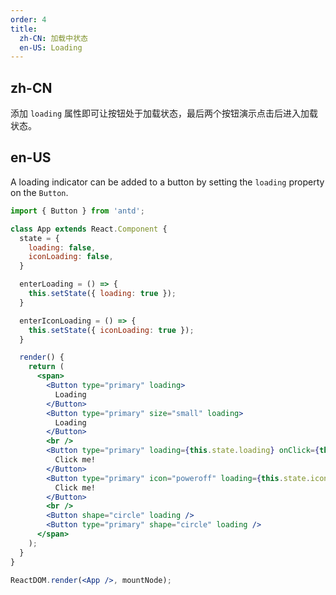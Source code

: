 ```yaml
---
order: 4
title:
  zh-CN: 加载中状态
  en-US: Loading
---
```


## zh-CN

添加 `loading` 属性即可让按钮处于加载状态，最后两个按钮演示点击后进入加载状态。

## en-US

A loading indicator can be added to a button by setting the `loading` property on the `Button`.

````jsx
import { Button } from 'antd';

class App extends React.Component {
  state = {
    loading: false,
    iconLoading: false,
  }

  enterLoading = () => {
    this.setState({ loading: true });
  }

  enterIconLoading = () => {
    this.setState({ iconLoading: true });
  }

  render() {
    return (
      <span>
        <Button type="primary" loading>
          Loading
        </Button>
        <Button type="primary" size="small" loading>
          Loading
        </Button>
        <br />
        <Button type="primary" loading={this.state.loading} onClick={this.enterLoading}>
          Click me!
        </Button>
        <Button type="primary" icon="poweroff" loading={this.state.iconLoading} onClick={this.enterIconLoading}>
          Click me!
        </Button>
        <br />
        <Button shape="circle" loading />
        <Button type="primary" shape="circle" loading />
      </span>
    );
  }
}

ReactDOM.render(<App />, mountNode);
````
